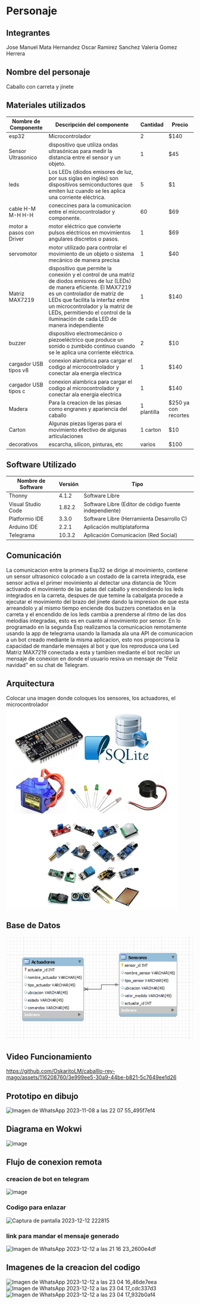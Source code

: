 # Personaje
## Integrantes
Jose Manuel Mata Hernandez
Oscar Ramirez Sanchez
Valeria Gomez Herrera
## Nombre del personaje
Caballo con carreta y jinete
## Materiales utilizados
| Nombre de Componente   | Descripción del componente | Cantidad | Precio |
|------------------------|-----------------------------|----------|--------|
| esp32                  | Microcontrolador           | 2        | $140    |
| Sensor Ultrasonico           |  dispositivo que utiliza ondas ultrasónicas para medir la distancia entre el sensor y un objeto.| 1        | $45    |
| leds         | Los LEDs (diodos emisores de luz, por sus siglas en inglés) son dispositivos semiconductores que emiten luz cuando se les aplica una corriente eléctrica.| 5       | $1    |
| cable H-M M-H H-H                  | coneccines para la comunicacion entre el microcontrolador y componente.|   60     | $69    |
| motor a pasos con Driver                | motor eléctrico que convierte pulsos eléctricos en movimientos angulares discretos o pasos.| 1       | $69   |
| servomotor | motor utilizado para controlar el movimiento de un objeto o sistema mecánico de manera precisa| 1       | $40   |
| Matriz MAX7219| dispositivo que permite la conexión y el control de una matriz de diodos emisores de luz (LEDs) de manera eficiente. El MAX7219 es un controlador de matriz de LEDs que facilita la interfaz entre un microcontrolador y la matriz de LEDs, permitiendo el control de la iluminación de cada LED de manera independiente | 1        | $140    |
| buzzer| dispositivo electromecánico o piezoeléctrico que produce un sonido o zumbido continuo cuando se le aplica una corriente eléctrica.|   2  | $10    |
| cargador USB tipos v8 | conexion alambrica para cargar el codigo al microcontrolador y conectar ala energia electrica   | 1        | $140    |
| cargador USB tipos c | conexion alambrica para cargar el codigo al microcontrolador y conectar ala energia electrica   | 1        | $140    |
| Madera                 | Para la creacion de las piesas como engranes y apariencia del caballo      | 1 plantilla       | $250 ya con recortes    |
| Carton            | Algunas piezas ligeras para el movimiento efectivo de algunas articulaciones            | 1 carton       | $10   |
| decorativos              | escarcha, silicon, pinturas, etc       | varios       | $100    |



 ## Software Utilizado
|Nombre de Software|Versión|Tipo|
|--|--|--|
|Thonny|4.1.2|Software Libre|
|Visual Studio Code|1.82.2|Software Libre (Editor de código fuente independiente)|
|Platformio IDE|3.3.0|Software Libre (Herramienta Desarrollo C)|
|Arduino IDE|2.2.1|Aplicación multiplataforma|
|Telegrama|10.3.2|Aplicación Comunicacion (Red Social)|


## Comunicación
La comunicacion entre la primera Esp32 se dirige al movimiento, contiene un sensor ultrasonico colocado a un costado de la carreta integrada, ese sensor activa el primer movimiento al detectar una distancia de 10cm activando el movimiento de las patas del caballo y encendiendo los leds integrados en la carreta, despues de que temine la cabalgata procede a ejecutar el movimiento del brazo del jinete dando la impresion de que esta arreandolo y al mismo tiempo enciende dos buzzers conetados en la carreta y el encendido de los leds cambia a prenderse al ritmo de las dos melodias integradas, esto es en cuanto al movimiento por sensor.
En lo programado en la segunda Esp realizamos la comunicacion remotamente usando la app de telegrama usando la llamada ala una API de comunicacion a un bot creado mediante la misma aplicacion, esto nos proporciona la capacidad de mandarle mensajes al bot y que los reprodusca una Led Matriz MAX7219 conectada a esta y tambien mediante el bot recibir un mensaje de conexion en donde el usuario resiva un mensaje de "Feliz navidad" en su chat de Telegram.
## Arquitectura
Colocar una imagen donde coloques los sensores, los actuadores, el microcontrolador
![Imagen de los componentes, la arquitectura](https://github.com/RamiroHerreraX/Personaje/blob/main/imagenes/Arquitectura.jpg?raw=true)

## Base de Datos
![Imagen del modelo relacional de la base de datos](https://github.com/RamiroHerreraX/Personaje/blob/main/imagenes/Modelo%20Relacional%20BD.jpg?raw=true)

## Video Funcionamiento

https://github.com/OskaritoLM/caballlo-rey-mago/assets/116208760/3e999ee5-30a9-44be-b821-5c7649ee1d26


## Prototipo en dibujo
![Imagen de WhatsApp 2023-11-08 a las 22 07 55_495f7ef4](https://github.com/18Manu/Personaje/assets/116208760/d20bba6b-53a1-44a6-b7f2-bc16c7301c58)


## Diagrama en Wokwi
![image](https://github.com/OskaritoLM/caballlo-rey-mago/assets/116208760/7b31bd00-4875-4e54-883b-53685c4a57b0)


## Flujo de conexion remota
### creacion de bot en telegram
![image](https://github.com/OskaritoLM/caballlo-rey-mago/assets/116208760/1d5e96b7-9179-45e8-8b91-a14a67ef500a)

### Codigo para enlazar 
![Captura de pantalla 2023-12-12 222815](https://github.com/OskaritoLM/caballlo-rey-mago/assets/116208760/557a354a-9e1b-4bd8-ab05-b4dafac54546)

### link para mandar el mensaje generado 
![Imagen de WhatsApp 2023-12-12 a las 21 16 23_2600e4df](https://github.com/OskaritoLM/caballlo-rey-mago/assets/116208760/01443951-accd-4f65-a085-f32eb70cdf2b)

## Imagenes de la creacion del codigo
![Imagen de WhatsApp 2023-12-12 a las 23 04 16_46de7eea](https://github.com/OskaritoLM/caballlo-rey-mago/assets/116208760/4675ea54-1ecc-4f92-ab81-e85599b8015f)
![Imagen de WhatsApp 2023-12-12 a las 23 04 17_cdc337d3](https://github.com/OskaritoLM/caballlo-rey-mago/assets/116208760/76763852-bec6-4b71-8b46-06bb631949ea)
![Imagen de WhatsApp 2023-12-12 a las 23 04 17_932b0af4](https://github.com/OskaritoLM/caballlo-rey-mago/assets/116208760/f3d3f7dd-9301-4648-a1f1-9d863260f5f0)



